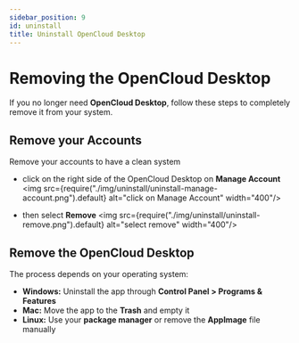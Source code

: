 ```yaml
---
sidebar_position: 9
id: uninstall
title: Uninstall OpenCloud Desktop
---
```


# Removing the OpenCloud Desktop

If you no longer need **OpenCloud Desktop**, follow these steps to completely remove it from your system.

## Remove your Accounts
Remove your accounts to have a clean system

- click on the right side of the OpenCloud Desktop on **Manage Account** 
<img src={require("./img/uninstall/uninstall-manage-account.png").default} alt="click on Manage Account" width="400"/>

- then select **Remove**
<img src={require("./img/uninstall/uninstall-remove.png").default} alt="select remove" width="400"/>

## Remove the OpenCloud Desktop
The process depends on your operating system:

- **Windows:** Uninstall the app through **Control Panel > Programs & Features**
- **Mac:** Move the app to the **Trash** and empty it
- **Linux:** Use your **package manager** or remove the **AppImage** file manually

